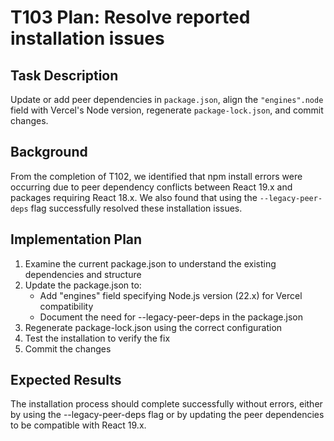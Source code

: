 # T103 Plan: Resolve reported installation issues

## Task Description
Update or add peer dependencies in `package.json`, align the `"engines".node` field with Vercel's Node version, regenerate `package-lock.json`, and commit changes.

## Background
From the completion of T102, we identified that npm install errors were occurring due to peer dependency conflicts between React 19.x and packages requiring React 18.x. We also found that using the `--legacy-peer-deps` flag successfully resolved these installation issues.

## Implementation Plan

1. Examine the current package.json to understand the existing dependencies and structure
2. Update the package.json to:
   - Add "engines" field specifying Node.js version (22.x) for Vercel compatibility
   - Document the need for --legacy-peer-deps in the package.json
3. Regenerate package-lock.json using the correct configuration 
4. Test the installation to verify the fix
5. Commit the changes

## Expected Results
The installation process should complete successfully without errors, either by using the --legacy-peer-deps flag or by updating the peer dependencies to be compatible with React 19.x.